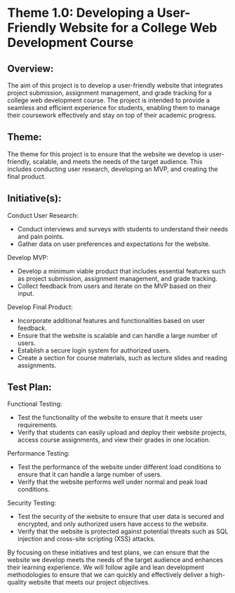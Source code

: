 # Theme 1.0: Developing a User-Friendly Website for a College Web Development Course

## Overview:
The aim of this project is to develop a user-friendly website that integrates project submission, assignment management, and grade tracking for a college web development course. The project is intended to provide a seamless and efficient experience for students, enabling them to manage their coursework effectively and stay on top of their academic progress.

## Theme:
The theme for this project is to ensure that the website we develop is user-friendly, scalable, and meets the needs of the target audience. This includes conducting user research, developing an MVP, and creating the final product.

## Initiative(s):
Conduct User Research:
* Conduct interviews and surveys with students to understand their needs and pain points.
* Gather data on user preferences and expectations for the website.

Develop MVP:
* Develop a minimum viable product that includes essential features such as project submission, assignment management, and grade tracking.
* Collect feedback from users and iterate on the MVP based on their input.

Develop Final Product:
* Incorporate additional features and functionalities based on user feedback.
* Ensure that the website is scalable and can handle a large number of users.
* Establish a secure login system for authorized users.
* Create a section for course materials, such as lecture slides and reading assignments.

## Test Plan:
Functional Testing:
* Test the functionality of the website to ensure that it meets user requirements.
* Verify that students can easily upload and deploy their website projects, access course assignments, and view their grades in one location.

Performance Testing:
* Test the performance of the website under different load conditions to ensure that it can handle a large number of users.
* Verify that the website performs well under normal and peak load conditions.

Security Testing:
* Test the security of the website to ensure that user data is secured and encrypted, and only authorized users have access to the website.
* Verify that the website is protected against potential threats such as SQL injection and cross-site scripting (XSS) attacks.

By focusing on these initiatives and test plans, we can ensure that the website we develop meets the needs of the target audience and enhances their learning experience. We will follow agile and lean development methodologies to ensure that we can quickly and effectively deliver a high-quality website that meets our project objectives.
